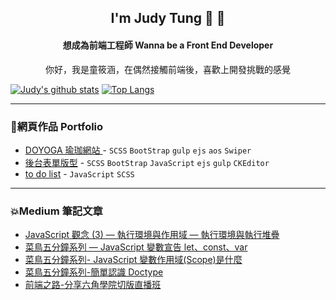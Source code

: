 

<!--
**judytung/judytung** is a ✨ _special_ ✨ repository because its `README.md` (this file) appears on your GitHub profile.

Here are some ideas to get you started:

- 🔭 I’m currently working on ...
- 🌱 I’m currently learning ...
- 👯 I’m looking to collaborate on ...
- 🤔 I’m looking for help with ...
- 💬 Ask me about ...
- 📫 How to reach me: ...
- 😄 Pronouns: ...
- ⚡ Fun fact: ...
-->

<h2 align="center">I'm Judy Tung 🙌 🙌</h2>    
<h4 align="center">想成為前端工程師 Wanna be a Front End Developer</h4>
<p align="center">你好，我是童筱涵，在偶然接觸前端後，喜歡上開發挑戰的感覺</p>

[![Judy's github stats](https://github-readme-stats.vercel.app/api?username=judytung&theme=gruvbox)](https://github.com/judytung/github-readme-stats)  [![Top Langs](https://github-readme-stats.vercel.app/api/top-langs/?username=judytung&layout=compact&theme=gruvbox)](https://github.com/judytung/github-readme-stats)
***

<h3>🌟網頁作品  Portfolio</h3>

* [DOYOGA 瑜珈網站 ](https://judytung.github.io/DOYOGA/) - `SCSS` `BootStrap` `gulp` `ejs` `aos` `Swiper`
* [後台表單版型](https://judytung.github.io/backstage-form/) - `SCSS` `BootStrap` `JavaScript` `ejs` `gulp` `CKEditor` 
* [to do list](https://judytung.github.io/Hex_js/todoList.html) - `JavaScript` `SCSS` 
***

<h3>💥Medium 筆記文章</h3>

* [JavaScript 觀念 (3) — 執行環境與作用域 — 執行環境與執行堆疊](https://medium.com/@han03230205/javascript-%E8%A7%80%E5%BF%B5-3-%E5%9F%B7%E8%A1%8C%E7%92%B0%E5%A2%83%E8%88%87%E4%BD%9C%E7%94%A8%E5%9F%9F-%E5%9F%B7%E8%A1%8C%E7%92%B0%E5%A2%83%E8%88%87%E5%9F%B7%E8%A1%8C%E5%A0%86%E7%96%8A-c0c78b6e32bc?p=c0c78b6e32bc8)
* [菜鳥五分鐘系列 — JavaScript 變數宣告 let、const、var](https://medium.com/@han03230205/%E8%8F%9C%E9%B3%A5%E4%BA%94%E5%88%86%E9%90%98%E7%B3%BB%E5%88%97-javascript-%E8%AE%8A%E6%95%B8%E5%AE%A3%E5%91%8A-let-const-var-926afb2d86d6)
* [菜鳥五分鐘系列- JavaScript 變數作用域(Scope)是什麼](https://medium.com/@han03230205/%E8%8F%9C%E9%B3%A5%E4%BA%94%E5%88%86%E9%90%98%E7%B3%BB%E5%88%97-%E8%AE%8A%E6%95%B8%E4%BD%9C%E7%94%A8%E5%9F%9F-scope-%E6%98%AF%E4%BB%80%E9%BA%BC-22d2de38a21c)
* [菜鳥五分鐘系列-簡單認識 Doctype](https://medium.com/@han03230205/%E8%8F%9C%E9%B3%A5%E4%BA%94%E5%88%86%E9%90%98%E7%B3%BB%E5%88%97-%E7%B0%A1%E5%96%AE%E8%AA%8D%E8%AD%98-doctype-3794b0f5d723)
* [前端之路-分享六角學院切版直播班](https://medium.com/@han03230205/%E5%89%8D%E7%AB%AF%E4%B9%8B%E8%B7%AF-%E5%88%86%E4%BA%AB%E5%85%AD%E8%A7%92%E5%AD%B8%E9%99%A2%E5%88%87%E7%89%88%E7%9B%B4%E6%92%AD%E7%8F%AD-ac42d8d4dd63)
